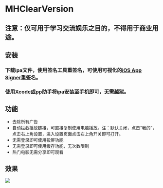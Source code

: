 # MHClearVersion
## 注意：仅可用于学习交流娱乐之目的，不得用于商业用途。
## 安装
### 下载ipa文件，使用签名工具重签名，可使用可视化的[iOS App Signer](https://github.com/DanTheMan827/ios-app-signer)重签名。
### 使用Xcode或pp助手将ipa安装至手机即可，无需越狱。
## 功能
* 去除所有广告
* 自动拦截播放链接，可直接复制使用电脑播放。注：默认关闭，点击“我的”，点击右上角设置，进入设置页面点击右上角开关即可打开。
* 无需登录即可使用投屏功能
* 无需登录即可使用缓存功能，无次数限制
* 热门电影无需分享即可观看
## 效果
<img src="https://github.com/SmileZXLee/MHClearVersion/blob/master/DemoImg/MHClearVersionDemo2.gif?raw=true"/>

